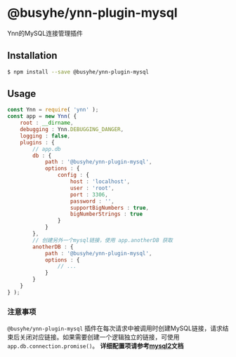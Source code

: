 # @busyhe/ynn-plugin-mysql

Ynn的MySQL连接管理插件

## Installation

```sh
$ npm install --save @busyhe/ynn-plugin-mysql
```

## Usage

```js
const Ynn = require( 'ynn' );
const app = new Ynn( {
    root : __dirname,
    debugging : Ynn.DEBUGGING_DANGER,
    logging : false,
    plugins : {
        // app.db
        db : {
            path : '@busyhe/ynn-plugin-mysql',
            options : {
                config : {
                    host : 'localhost',
                    user : 'root',
                    port : 3306,
                    password : '',
                    supportBigNumbers : true,
                    bigNumberStrings : true
                }
            }
        },
        // 创建另外一个mysql链接，使用 app.anotherDB 获取
        anotherDB : {
            path : '@busyhe/ynn-plugin-mysql',
            options : {
                // ...
            }
        }
    }
} );
```

### 注意事项

`@busyhe/ynn-plugin-mysql` 插件在每次请求中被调用时创建MySQL链接，请求结束后关闭对应链接。如果需要创建一个逻辑独立的链接，可使用 `app.db.connection.promise()`。 __详细配置项请参考[mysql2](https://github.com/sidorares/node-mysql2#readme)文档__
